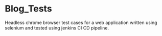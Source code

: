 # Blog_Tests
Headless chrome browser test cases for a web application written using selenium and tested using jenkins CI CD pipeline. 
